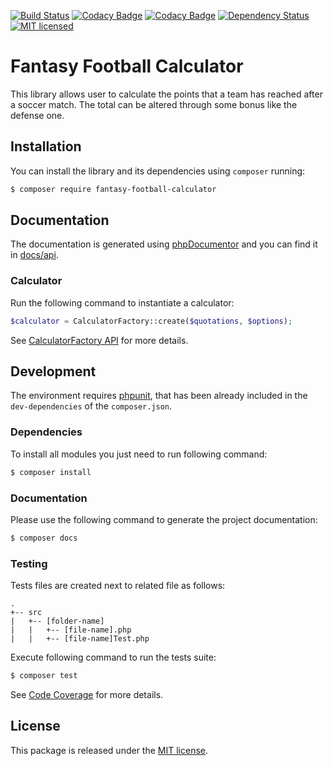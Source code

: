 [![Build Status](https://api.travis-ci.org/astronati/php-fantasy-football-calculator.svg?branch=master)](https://travis-ci.org/astronati/calculator)
[![Codacy Badge](https://api.codacy.com/project/badge/Coverage/43c132465684468cab8c1f9df367952d)](https://www.codacy.com/app/astronati/php-fantasy-football-calculator?utm_source=github.com&amp;utm_medium=referral&amp;utm_content=astronati/php-fantasy-football-calculator&amp;utm_campaign=Badge_Coverage)
[![Codacy Badge](https://api.codacy.com/project/badge/Grade/43c132465684468cab8c1f9df367952d)](https://www.codacy.com/app/astronati/php-fantasy-football-calculator?utm_source=github.com&amp;utm_medium=referral&amp;utm_content=astronati/php-fantasy-football-calculator&amp;utm_campaign=Badge_Grade)
[![Dependency Status](https://www.versioneye.com/user/projects/58442e61b1c38c0a5d2b7e21/badge.svg?style=flat-square)](https://www.versioneye.com/user/projects/58442e61b1c38c0a5d2b7e21)
[![MIT licensed](https://img.shields.io/badge/license-MIT-blue.svg)](./LICENSE.md)

# Fantasy Football Calculator
This library allows user to calculate the points that a team has reached after a soccer match. The total can be altered
through some bonus like the defense one.

## Installation
You can install the library and its dependencies using `composer` running:
```sh
$ composer require fantasy-football-calculator
```

## Documentation
The documentation is generated using [phpDocumentor](http://www.phpdoc.org/) and you can find it in
[docs/api](http://astronati.github.io/php-fantasy-football-calculator/docs/api).

### Calculator
Run the following command to instantiate a calculator:
```php
$calculator = CalculatorFactory::create($quotations, $options);
```
See [CalculatorFactory API](http://astronati.github.io/php-fantasy-football-calculator/docs/api/classes/FFC.CalculatorFactory.html)
for more details.

## Development
The environment requires [phpunit](https://phpunit.de/), that has been already included in the `dev-dependencies` of the
`composer.json`.

### Dependencies
To install all modules you just need to run following command:

```sh
$ composer install
```

### Documentation
Please use the following command to generate the project documentation:
```sh
$ composer docs
```

### Testing
Tests files are created next to related file as follows:
```
.
+-- src
|   +-- [folder-name]
|   |   +-- [file-name].php
|   |   +-- [file-name]Test.php
```

Execute following command to run the tests suite:
```sh
$ composer test
```

See [Code Coverage](http://astronati.github.io/php-fantasy-football-calculator/test/report/html/index.html) for more
details.

## License
This package is released under the [MIT license](LICENSE.md).
